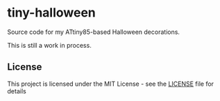 # tiny-halloween

Source code for my ATtiny85-based Halloween decorations.

This is still a work in process.

## License

This project is licensed under the MIT License - see the [LICENSE](LICENSE) file for details
